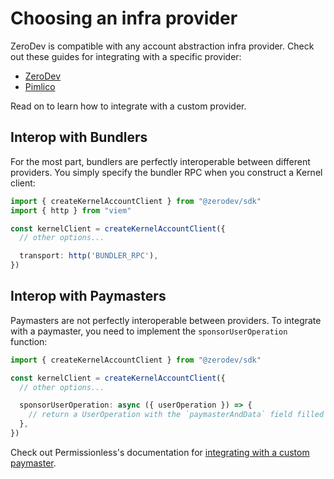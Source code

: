 # Choosing an infra provider

ZeroDev is compatible with any account abstraction infra provider.  Check out these guides for integrating with a specific provider:

- [ZeroDev](/meta-infra/intro)
- [Pimlico](/sdk/infra/pimlico)

Read on to learn how to integrate with a custom provider.

## Interop with Bundlers

For the most part, bundlers are perfectly interoperable between different providers.  You simply specify the bundler RPC when you construct a Kernel client:

```typescript
import { createKernelAccountClient } from "@zerodev/sdk"
import { http } from "viem"

const kernelClient = createKernelAccountClient({
  // other options...

  transport: http('BUNDLER_RPC'),
})
```

## Interop with Paymasters

Paymasters are not perfectly interoperable between providers.  To integrate with a paymaster, you need to implement the `sponsorUserOperation` function:

```typescript
import { createKernelAccountClient } from "@zerodev/sdk"

const kernelClient = createKernelAccountClient({
  // other options...

  sponsorUserOperation: async ({ userOperation }) => {
    // return a UserOperation with the `paymasterAndData` field filled
  },
})
```

Check out Permissionless's documentation for [integrating with a custom paymaster](https://docs.pimlico.io/permissionless/how-to/paymasters/use-custom-paymaster).